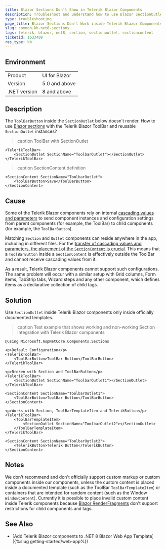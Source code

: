 ```yaml
---
title: Blazor Sections Don't Show in Telerik Blazor Components
description: Troubleshoot and understand how to use Blazor SectionOutlet in Telerik Blazor components.
type: troubleshooting
page_title: Blazor Sections Don't Work inside Telerik Blazor Components
slug: common-kb-net8-sections
tags: telerik, blazor, net8, section, sectionoutlet, sectioncontent
ticketid: 1633408
res_type: kb
---
```


## Environment

<table>
    <tbody>
        <tr>
            <td>Product</td>
            <td>UI for Blazor</td>
        </tr>
        <tr>
            <td>Version</td>
            <td>5.0 and above</td>
        </tr>
        <tr>
            <td>.NET version</td>
            <td>8 and above</td>
        </tr>
    </tbody>
</table>


## Description

The `ToolBarButton` inside the `SectionOutlet` below doesn't render. How to use [Blazor sections](https://learn.microsoft.com/en-us/aspnet/core/blazor/components/sections) with the Telerik Blazor ToolBar and reusable `SectionOutlet` instances?

>caption ToolBar with SectionOutlet

<div class="skip-repl"></div>

````CSHTML
<TelerikToolBar>
    <SectionOutlet SectionName="ToolbarOutlet"></SectionOutlet>
</TelerikToolBar>
````

>caption SectionContent definition

<div class="skip-repl"></div>

````CSHTML
<SectionContent SectionName="ToolbarOutlet">
    <ToolBarButton>Save</ToolBarButton>
</SectionContent>
````


## Cause

Some of the Telerik Blazor components rely on internal [cascading values and parameters](https://learn.microsoft.com/en-us/aspnet/core/blazor/components/cascading-values-and-parameters) to send component instances and configuration settings from parent components (for example, the ToolBar) to child components (for example, the `ToolBarButton`).

Matching `Section` and `Outlet` components can reside anywhere in the app, including in different files. For the [transfer of cascading values and parameters, the placement of the `SectionContent` is crucial](https://learn.microsoft.com/en-us/aspnet/core/blazor/components/sections?view=aspnetcore-8.0#section-interaction-with-other-blazor-features). This means that a `ToolBarButton` inside a `SectionContent` is effectively outside the ToolBar and cannot receive cascading values from it.

As a result, Telerik Blazor components cannot support such configurations. The same problem will occur with a similar setup with Grid columns, Form items, TabStrip tabs, Wizard steps and any other component, which defines items as a declarative collection of child tags.


## Solution

Use `SectionOutlet` inside Telerik Blazor components only inside officially documented templates.

>caption Test example that shows working and non-working Section integration with Telerik Blazor components

````CSHTML
@using Microsoft.AspNetCore.Components.Sections

<p>Default Configuration</p>
<TelerikToolBar>
    <ToolBarButton>ToolBar Button</ToolBarButton>
</TelerikToolBar>

<p>Broken with Section and ToolBarButton</p>
<TelerikToolBar>
    <SectionOutlet SectionName="ToolbarOutlet1"></SectionOutlet>
</TelerikToolBar>

<SectionContent SectionName="ToolbarOutlet1">
    <ToolBarButton>ToolBar Button</ToolBarButton>
</SectionContent>

<p>Works with Section, ToolBarTemplateItem and TelerikButton</p>
<TelerikToolBar>
    <ToolBarTemplateItem>
        <SectionOutlet SectionName="ToolbarOutlet2"></SectionOutlet>
    </ToolBarTemplateItem>
</TelerikToolBar>

<SectionContent SectionName="ToolbarOutlet2">
    <TelerikButton>Telerik Button</TelerikButton>
</SectionContent>
````


## Notes

We don't recommend and don't officially support custom markup or custom components inside our components, unless the custom content is placed inside a documented template (such as the ToolBar `ToolBarTemplateItem`) or containers that are intended for random content (such as the Window `WindowContent`). Currently it is possible to place invalid custom content inside Telerik components because [Blazor RenderFragments](https://learn.microsoft.com/en-us/aspnet/core/blazor/components/templated-components) don't support restrictions for child components and tags.


## See Also

* [Add Telerik Blazor components to .NET 8 Blazor Web App Template]({%slug getting-started/web-app%})

